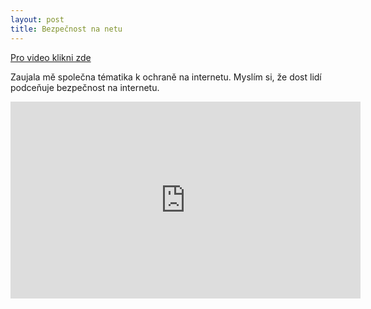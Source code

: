 ```yaml
---
layout: post
title: Bezpečnost na netu
---
```

<a href="https://www.youtube.com/watch?v=WMiirBYZmfQ">Pro video klikni zde</a>

Zaujala mě společna tématika k ochraně na internetu. Myslím si, že dost lidí podceňuje bezpečnost na internetu.

<iframe width="560" height="315" src="https://www.youtube.com/embed/watch?v=WMiirBYZmfQ" frameborder="0" allowfullscreen></iframe> 

